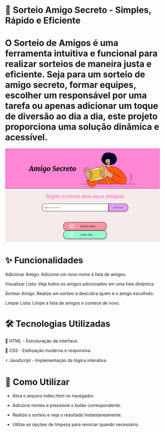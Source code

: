 # 🎲 Sorteio Amigo Secreto - Simples, Rápido e Eficiente

# O Sorteio de Amigos é uma ferramenta intuitiva e funcional para realizar sorteios de maneira justa e eficiente. Seja para um sorteio de amigo secreto, formar equipes, escolher um responsável por uma tarefa ou apenas adicionar um toque de diversão ao dia a dia, este projeto proporciona uma solução dinâmica e acessível.

![Ineteface do projeto amigo secreto](https://github.com/MagalyCl/AmigoSecreto/blob/main/challenge-amigo-secreto_pt-main/assets/img.ams.png)

# ✨ Funcionalidades

Adicionar Amigo: Adicione um novo nome à lista de amigos.

Visualizar Lista: Veja todos os amigos adicionados em uma lista dinâmica.      

Sortear Amigo: Realize um sorteio e descubra quem é o amigo escolhido.

Limpar Lista: Limpe a lista de amigos e comece de novo.


# 🛠️ Tecnologias Utilizadas


🎨 HTML - Estruturação da interface.

🎨 CSS - Estilização moderna e responsiva.

⚡ JavaScript - Implementação da lógica interativa.


# 🚀 Como Utilizar

- Abra o arquivo index.html no navegador.

- Adicione nomes e pressione o botão correspondente.

- Realize o sorteio e veja o resultado instantaneamente.

- Utilize as opções de limpeza para reiniciar quando necessário.
